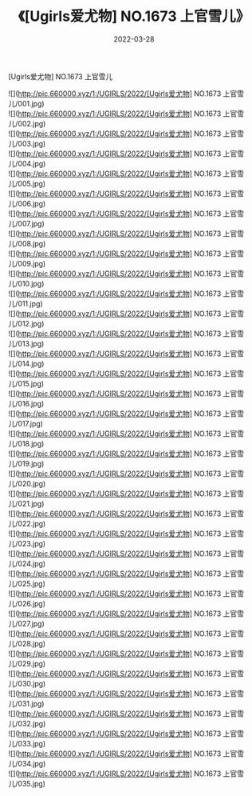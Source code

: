 ﻿---
layout: post
title:  《[Ugirls爱尤物] NO.1673 上官雪儿》
date:   2022-03-28
img: http://pic.660000.xyz/1:/UGIRLS/2022/[Ugirls爱尤物] NO.1673 上官雪儿/000.jpg
categories: [美女, 清纯, 唯美]
---

[Ugirls爱尤物] NO.1673 上官雪儿

 ![](http://pic.660000.xyz/1:/UGIRLS/2022/[Ugirls爱尤物] NO.1673 上官雪儿/001.jpg) <br>![](http://pic.660000.xyz/1:/UGIRLS/2022/[Ugirls爱尤物] NO.1673 上官雪儿/002.jpg) <br>![](http://pic.660000.xyz/1:/UGIRLS/2022/[Ugirls爱尤物] NO.1673 上官雪儿/003.jpg) <br>![](http://pic.660000.xyz/1:/UGIRLS/2022/[Ugirls爱尤物] NO.1673 上官雪儿/004.jpg) <br>![](http://pic.660000.xyz/1:/UGIRLS/2022/[Ugirls爱尤物] NO.1673 上官雪儿/005.jpg) <br>![](http://pic.660000.xyz/1:/UGIRLS/2022/[Ugirls爱尤物] NO.1673 上官雪儿/006.jpg) <br>![](http://pic.660000.xyz/1:/UGIRLS/2022/[Ugirls爱尤物] NO.1673 上官雪儿/007.jpg) <br>![](http://pic.660000.xyz/1:/UGIRLS/2022/[Ugirls爱尤物] NO.1673 上官雪儿/008.jpg) <br>![](http://pic.660000.xyz/1:/UGIRLS/2022/[Ugirls爱尤物] NO.1673 上官雪儿/009.jpg) <br>![](http://pic.660000.xyz/1:/UGIRLS/2022/[Ugirls爱尤物] NO.1673 上官雪儿/010.jpg) <br>![](http://pic.660000.xyz/1:/UGIRLS/2022/[Ugirls爱尤物] NO.1673 上官雪儿/011.jpg) <br>![](http://pic.660000.xyz/1:/UGIRLS/2022/[Ugirls爱尤物] NO.1673 上官雪儿/012.jpg) <br>![](http://pic.660000.xyz/1:/UGIRLS/2022/[Ugirls爱尤物] NO.1673 上官雪儿/013.jpg) <br>![](http://pic.660000.xyz/1:/UGIRLS/2022/[Ugirls爱尤物] NO.1673 上官雪儿/014.jpg) <br>![](http://pic.660000.xyz/1:/UGIRLS/2022/[Ugirls爱尤物] NO.1673 上官雪儿/015.jpg) <br>![](http://pic.660000.xyz/1:/UGIRLS/2022/[Ugirls爱尤物] NO.1673 上官雪儿/016.jpg) <br>![](http://pic.660000.xyz/1:/UGIRLS/2022/[Ugirls爱尤物] NO.1673 上官雪儿/017.jpg) <br>![](http://pic.660000.xyz/1:/UGIRLS/2022/[Ugirls爱尤物] NO.1673 上官雪儿/018.jpg) <br>![](http://pic.660000.xyz/1:/UGIRLS/2022/[Ugirls爱尤物] NO.1673 上官雪儿/019.jpg) <br>![](http://pic.660000.xyz/1:/UGIRLS/2022/[Ugirls爱尤物] NO.1673 上官雪儿/020.jpg) <br>![](http://pic.660000.xyz/1:/UGIRLS/2022/[Ugirls爱尤物] NO.1673 上官雪儿/021.jpg) <br>![](http://pic.660000.xyz/1:/UGIRLS/2022/[Ugirls爱尤物] NO.1673 上官雪儿/022.jpg) <br>![](http://pic.660000.xyz/1:/UGIRLS/2022/[Ugirls爱尤物] NO.1673 上官雪儿/023.jpg) <br>![](http://pic.660000.xyz/1:/UGIRLS/2022/[Ugirls爱尤物] NO.1673 上官雪儿/024.jpg) <br>![](http://pic.660000.xyz/1:/UGIRLS/2022/[Ugirls爱尤物] NO.1673 上官雪儿/025.jpg) <br>![](http://pic.660000.xyz/1:/UGIRLS/2022/[Ugirls爱尤物] NO.1673 上官雪儿/026.jpg) <br>![](http://pic.660000.xyz/1:/UGIRLS/2022/[Ugirls爱尤物] NO.1673 上官雪儿/027.jpg) <br>![](http://pic.660000.xyz/1:/UGIRLS/2022/[Ugirls爱尤物] NO.1673 上官雪儿/028.jpg) <br>![](http://pic.660000.xyz/1:/UGIRLS/2022/[Ugirls爱尤物] NO.1673 上官雪儿/029.jpg) <br>![](http://pic.660000.xyz/1:/UGIRLS/2022/[Ugirls爱尤物] NO.1673 上官雪儿/030.jpg) <br>![](http://pic.660000.xyz/1:/UGIRLS/2022/[Ugirls爱尤物] NO.1673 上官雪儿/031.jpg) <br>![](http://pic.660000.xyz/1:/UGIRLS/2022/[Ugirls爱尤物] NO.1673 上官雪儿/032.jpg) <br>![](http://pic.660000.xyz/1:/UGIRLS/2022/[Ugirls爱尤物] NO.1673 上官雪儿/033.jpg) <br>![](http://pic.660000.xyz/1:/UGIRLS/2022/[Ugirls爱尤物] NO.1673 上官雪儿/034.jpg) <br>![](http://pic.660000.xyz/1:/UGIRLS/2022/[Ugirls爱尤物] NO.1673 上官雪儿/035.jpg) <br>